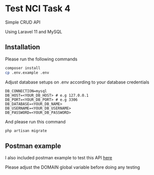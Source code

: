 # Test NCI Task 4
Simple CRUD API

Using Laravel 11 and MySQL

## Installation
Please run the following commands
```bash
composer install
cp .env.example .env
```

Adjust database setups on .env according to your database credentials
```env
DB_CONNECTION=mysql
DB_HOST=<YOUR_DB_HOST> # e.g 127.0.0.1
DB_PORT=<YOUR_DB_PORT> # e.g 3306
DB_DATABASE=<YOUR_DB_NAME>
DB_USERNAME=<YOUR_DB_USERNAME>
DB_PASSWORD=<YOUR_DB_PASSWORD>
```

And please run this command
```bash
php artisan migrate
```

## Postman example
I also included postman example to test this API [here](test.postman_collection.json)

Please adjust the DOMAIN global variable before doing any testing
